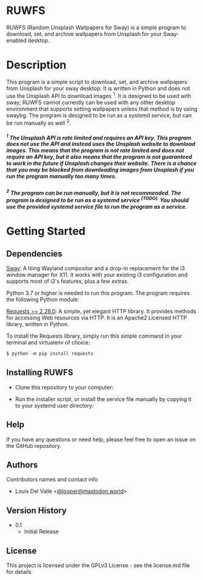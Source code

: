 # RUWFS

RUWFS (Random Unsplash Wallpapers for Sway) is a simple program to download, set, and archive wallpapers from Unsplash for your Sway-enabled desktop. 

# Description

This program is a simple script to download, set, and archive wallpapers from Unsplash for your sway desktop. It is written in Python and does not use the Unsplash API to download images <sup>1</sup>. It is designed to be used with sway; RUWFS cannot currently can be used with any other desktop environment that supports setting wallpapers unless that method is by using swaybg. The program is designed to be run as a systemd service, but can be run manually as well <sup>2</sup>.

##### <sup>1</sup> The Unsplash API is rate limited and requires an API key. This program does not use the API and instead uses the Unsplash website to download images. This means that the program is not rate limited and does not require an API key, but it also means that the program is not guaranteed to work in the future if Unsplash changes their website. There is a chance that you may be blocked from downloading images from Unsplash if you run the program manually too many times.

##### <sup>2</sup> The program can be run manually, but it is not recommended. The program is designed to be run as a systemd service <sup><i>[TODO].</i></sup> You should use the provided systemd service file to run the program as a service. 

# Getting Started

## Dependencies

<a href=https://swaywm.org/>Sway</a>: A tiling Wayland compositor and a drop-in replacement for the i3 window manager for X11. It works with your existing i3 configuration and supports most of i3's features, plus a few extras. 

Python 3.7 or higher is needed to run this program. The program requires the following Python module:

<a href=https://requests.readthedocs.io/en/latest/>Requests >= 2.28.0</a>: A simple, yet elegant HTTP library. It provides methods for accessing Web resources via HTTP. It is an Apache2 Licensed HTTP library, written in Python.

To install the Requests library, simply run this simple command in your terminal and virtualenv of choice:

```python
$ python -m pip install requests
```

## Installing RUWFS

* Clone this repository to your computer:

* Run the installer script, or install the service file manually by copying it to your systemd user directory:

## Help

If you have any questions or need help, please feel free to open an issue on the GitHub repository.



## Authors

Contributors names and contact info

* Louis Del Valle <[@looper@mastodon.world](https://mastodon.world/@looper)>


## Version History

* 0.1
    * Initial Release


## License

This project is licensed under the GPLv3 License - see the license.md file for details

